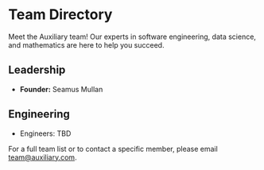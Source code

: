 # Team Directory

Meet the Auxiliary team! Our experts in software engineering, data science, and mathematics are here to help you succeed.

## Leadership
- **Founder:** Seamus Mullan

## Engineering
- Engineers: TBD

For a full team list or to contact a specific member, please email team@auxiliary.com.
